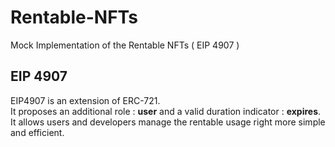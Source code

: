 # Rentable-NFTs
Mock Implementation of the Rentable NFTs ( EIP 4907 )
<br/>

## EIP 4907

EIP4907 is an extension of ERC-721.<br/> It proposes an additional role : **user** and a valid duration indicator : **expires**.<br/> It allows users and developers manage the rentable usage right more simple and efficient.
